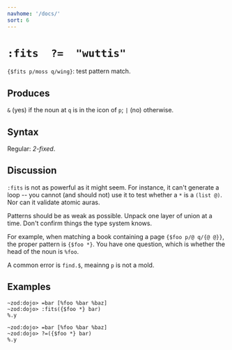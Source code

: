 ```yaml
---
navhome: '/docs/'
sort: 6
---
```


# `:fits  ?=  "wuttis"`

`{$fits p/moss q/wing}`: test pattern match.

## Produces

`&` (yes) if the noun at `q` is in the icon of `p`; `|` (no) otherwise.

## Syntax

Regular: *2-fixed*.

## Discussion

`:fits` is not as powerful as it might seem. For instance, it can't generate a
loop -- you cannot (and should not) use it to test whether a `*` is a
`(list @)`. Nor can it validate atomic auras.

Patterns should be as weak as possible. Unpack one layer of union at a time.
Don't confirm things the type system knows.

For example, when matching a book containing a page `{$foo p/@ q/{@ @}}`, the
proper pattern is `{$foo *}`. You have one question, which is whether the head
of the noun is `%foo`.

A common error is `find.$`, meainng `p` is not a mold.

## Examples

    ~zod:dojo> =bar [%foo %bar %baz]
    ~zod:dojo> :fits({$foo *} bar)
    %.y

    ~zod:dojo> =bar [%foo %bar %baz]
    ~zod:dojo> ?=({$foo *} bar)
    %.y
